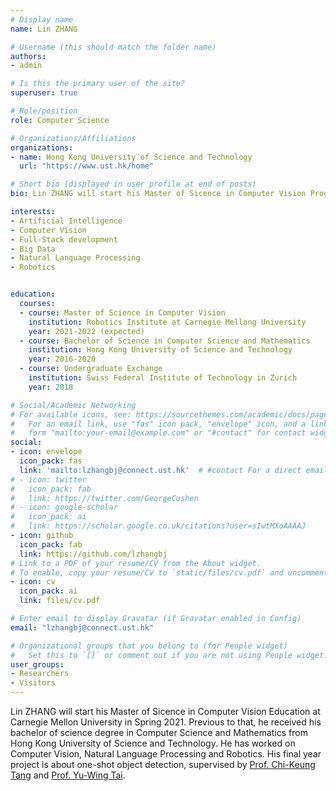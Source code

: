 ```yaml
---
# Display name
name: Lin ZHANG

# Username (this should match the folder name)
authors:
- admin

# Is this the primary user of the site?
superuser: true

# Role/position
role: Computer Science

# Organizations/Affiliations
organizations:
- name: Hong Kong University of Science and Technology
  url: "https://www.ust.hk/home"

# Short bio (displayed in user profile at end of posts)
bio: Lin ZHANG will start his Master of Sicence in Computer Vision Program at Carnegie Mellon University in Spring 2021. Previous to that, he received his bachelor of science in Computer Science and Mathematics degree from Hong Kong University of Science and Technology.  He has worked on Computer Vision, Natural Language Processing and Robotics. His final year project is about one-shot object detection, supervised by Prof. Chi-Keung Tang and Prof. Yu-Wing Tai.

interests:
- Artificial Intelligence
- Computer Vision
- Full-Stack development
- Big Data
- Natural Language Processing
- Robotics


education:
  courses:
  - course: Master of Science in Computer Vision
    institution: Robotics Institute at Carnegie Mellong University
    year: 2021-2022 (expected)
  - course: Bachelor of Science in Computer Science and Mathematics
    institution: Hong Kong University of Science and Technology
    year: 2016-2020
  - course: Undergraduate Exchange
    institution: Swiss Federal Institute of Technology in Zurich
    year: 2018

# Social/Academic Networking
# For available icons, see: https://sourcethemes.com/academic/docs/page-builder/#icons
#   For an email link, use "fas" icon pack, "envelope" icon, and a link in the
#   form "mailto:your-email@example.com" or "#contact" for contact widget.
social:
- icon: envelope
  icon_pack: fas
  link: 'mailto:lzhangbj@connect.ust.hk'  # #contact For a direct email link, use "mailto:test@example.org".
# - icon: twitter
#   icon_pack: fab
#   link: https://twitter.com/GeorgeCushen
# - icon: google-scholar
#   icon_pack: ai
#   link: https://scholar.google.co.uk/citations?user=sIwtMXoAAAAJ
- icon: github
  icon_pack: fab
  link: https://github.com/lzhangbj
# Link to a PDF of your resume/CV from the About widget.
# To enable, copy your resume/CV to `static/files/cv.pdf` and uncomment the lines below.
- icon: cv
  icon_pack: ai
  link: files/cv.pdf

# Enter email to display Gravatar (if Gravatar enabled in Config)
email: "lzhangbj@connect.ust.hk"

# Organizational groups that you belong to (for People widget)
#   Set this to `[]` or comment out if you are not using People widget.
user_groups:
- Researchers
- Visitors
---
```


Lin ZHANG will start his Master of Sicence in Computer Vision Education at Carnegie Mellon University in Spring 2021. Previous to that, he received his bachelor of science degree in Computer Science and Mathematics from Hong Kong University of Science and Technology.  He has worked on Computer Vision, Natural Language Processing and Robotics. His final year project is about one-shot object detection, supervised by <a href="http://www.cs.ust.hk/~cktang/bio-sketch-review.htm">Prof. Chi-Keung Tang</a> and <a href="https://www.cse.ust.hk/admin/people/faculty/profile/yuwing">Prof. Yu-Wing Tai</a>. 

<!-- Lin ZHANG is a senior undergraduate at Hong Kong University of Science and Technology, major in Computer Science and Mathematics. He was a full member of HKUST Robotics Team. He has won multiple competitive awards in Robotics competitions and has several research experiences on Computer Vision and Natural Language Processing. His final year project was supervised by <a href="http://www.cs.ust.hk/~cktang/bio-sketch-review.htm">Prof. Chi-Keung Tang</a> in HKUST and <a href="https://www.cse.ust.hk/admin/people/faculty/profile/yuwing">Prof. Yu-Wing Tai</a> in <a href="https://ai.qq.com/hr/youtu.shtml">Tecent YouTu Lab</a>. He aims to build an intelligent robot with human-like perception.</br> -->

